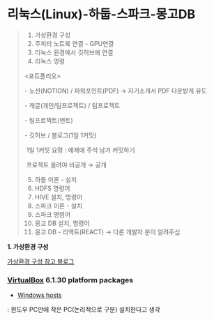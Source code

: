 # ﻿리눅스(Linux)-하둡-스파크-몽고DB

> 1. 가상환경 구성
> 2. 주피터 노트북 연결 - GPU연결
> 3. 리눅스 환경에서 깃허브에 연결
> 4. 리눅스 명령
>
> <포트폴리오>
>
> \- 노션(NOTION) / 파워포인트(PDF) → 자기소개서 PDF 다운받게 유도
>
> \- 캐글(개인/팀프로젝트) / 팀프로젝트
>
> \- 팀프로젝트(멘토)
>
> \- 깃허브 / 블로그(1일 1커밋)
>
> ​	1일 1커밋 요령 : 예제에 주석 남겨 커밋하기
>
> ​	프로젝트 올려야 비공개 → 공개
>
> 5. 하둡 이론 - 설치
> 6. HDFS 명령어
> 7. HIVE 설치, 명령어
> 8. 스파크 이론 - 설치
> 9. 스파크 명령어
> 10. 몽고 DB 설치, 명령어
> 11. 몽고 DB - 리액트(REACT) → 다른 개발자 분이 알려주심



**1. 가상환경 구성**

[가상환경 구성 참고 블로그](https://m.blog.naver.com/ilikebigmac/222009981745)





### [VirtualBox](https://www.virtualbox.org/wiki/VirtualBox) 6.1.30 platform packages

- [ Windows hosts](https://download.virtualbox.org/virtualbox/6.1.30/VirtualBox-6.1.30-148432-Win.exe)



: 윈도우 PC안에 작은 PC(논리적으로 구분) 설치한다고 생각



